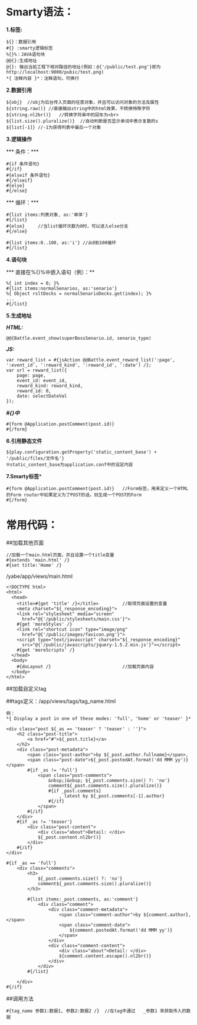 Smarty语法：
=======

**1.标签:**

	${}：数据引用
	#{}	:smarty逻辑标签
	%{}%：JAVA语句块
	@@{}:生成地址
	@{}: 输出当前工程下相对路径的地址(例如：@{'/public/test.png'}即为http://localhost:9000/pubic/test.png)
	*{ 注释内容 }*：注释语句，可换行

**2.数据引用**

	${obj}	//obj为后台传入页面的任意对象，并且可以访问对象的方法及属性
	${string.raw()}	//直接输出string中的html效果，不转换特殊字符
	${string.nl2br()}	//转换字符串中的回车为<br>
	${list.size().pluralize()}	//自动判断是否显示单词中表示复数的s
	${list[-1]}	//-1为获得列表中最后一个对象

**3.逻辑操作**

***		条件：***

	#{if 条件语句}
	#{/if}
	#{elseif 条件语句}
	#{/elseif}
	#{else}
	#{/else}
	
***		循环：***

	#{list items:列表对象, as:'单体'}
	#{/list}
	#{else}		//当list循环次数为0时，可以进入else分支
	#{/else}
	
	#{list items:0..100, as:'i'} //从0到100循环
	#{/list}
	
**4.语句块**

***		直接在%{}%中嵌入语句（例）：**

	%{ int index = 0; }%
	#{list items:normalSenarios, as:'senario'}
	%{ Object rsltDecks = normalSenarioDecks.get(index); }%
	...
	#{/list}
	
**5.生成地址**

***HTML:***

	@@{Battle.event_show(superBossSenario.id, senario_type)
	
***JS:***

	var reward_list = #{jsAction @@Battle.event_reward_list(':page', ':event_id', ':reward_kind', ':reward_id', ':date') /};
	var url = reward_list({
		page: page,
		event_id: event_id,
		reward_kind: reward_kind,
		reward_id: 0,
		date: selectDateVal
	});
	
***#{}中***

	#{form @Application.postComment(post.id)}
	#{/form}
	
**6.引用静态文件**

	${play.configuration.getProperty('static_content_base') + '/public/files/文件名'}
	※static_content_base为application.conf中的设定内容
	
**7.Smarty标签***

	#{form @Application.postComment(post.id)}	//Form标签，用来定义一个HTML的Form router中如果定义为了POST的话，则生成一个POST的Form
	#{/form}
	
常用代码：
=====

##加载其他页面

	//加载一个main.html页面，并且设置一个title变量
	#{extends 'main.html' /}	
	#{set title:'Home' /}	

/yabe/app/views/main.html

	<!DOCTYPE html>
	<html>
	  <head>
	    <title>#{get 'title' /}</title>			//取得页面设置的变量
	    <meta charset="${_response_encoding}">
	    <link rel="stylesheet" media="screen"
	      href="@{'/public/stylesheets/main.css'}">
	    #{get 'moreStyles' /}
	    <link rel="shortcut icon" type="image/png"
	      href="@{'/public/images/favicon.png'}">
	    <script type="text/javascript" charset="${_response_encoding}"
	      src="@{'/public/javascripts/jquery-1.5.2.min.js'}"></script>
	    #{get 'moreScripts' /}
	  </head>
	  <body>
	    #{doLayout /}  							//加载页面内容
	  </body>
	</html>

##加载自定义tag

##tags定义：/app/views/tags/tag_name.html
	
	例：
	*{ Display a post in one of these modes: 'full', 'home' or 'teaser' }*
 
	<div class="post ${_as == 'teaser' ? 'teaser' : ''}">
	    <h2 class="post-title">
	        <a href="#">${_post.title}</a>
	    </h2>
	    <div class="post-metadata">
	        <span class="post-author">by ${_post.author.fullname}</span>,
	        <span class="post-date">${_post.postedAt.format('dd MMM yy')}</span>
	        #{if _as != 'full'}
	            <span class="post-comments">
	                &nbsp;|&nbsp; ${_post.comments.size() ?: 'no'} 
	                comment${_post.comments.size().pluralize()}
	                #{if _post.comments}
	                    , latest by ${_post.comments[-1].author}
	                #{/if}
	            </span>
	        #{/if}
	    </div>
	    #{if _as != 'teaser'}
	        <div class="post-content">
	            <div class="about">Detail: </div>
	            ${_post.content.nl2br()}
	        </div>
	    #{/if}
	</div>
	 
	#{if _as == 'full'}
	    <div class="comments">
	        <h3>
	            ${_post.comments.size() ?: 'no'} 
	            comment${_post.comments.size().pluralize()}
	        </h3>
	        
	        #{list items:_post.comments, as:'comment'}
	            <div class="comment">
	                <div class="comment-metadata">
	                    <span class="comment-author">by ${comment.author},</span>
	                    <span class="comment-date">
	                        ${comment.postedAt.format('dd MMM yy')}
	                    </span>
	                </div>
	                <div class="comment-content">
	                    <div class="about">Detail: </div>
	                    ${comment.content.escape().nl2br()}
	                </div>
	            </div>
	        #{/list}
	        
	    </div>
	#{/if}
	
##调用方法

	#{tag_name 参数1:数据1, 参数2:数据2 /}	//在tag中通过   _参数1 来获取传入的数据
	
	
